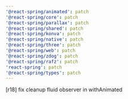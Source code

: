 ```yaml
---
'@react-spring/animated': patch
'@react-spring/core': patch
'@react-spring/parallax': patch
'@react-spring/shared': patch
'@react-spring/konva': patch
'@react-spring/native': patch
'@react-spring/three': patch
'@react-spring/web': patch
'@react-spring/zdog': patch
'@react-spring/rafz': patch
'react-spring': patch
'@react-spring/types': patch
---
```


[r18] fix cleanup fluid observer in withAnimated
